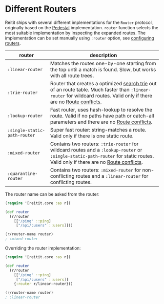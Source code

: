 # Different Routers

Reitit ships with several different implementations for the `Router` protocol, originally based on the [Pedestal](https://github.com/pedestal/pedestal/tree/master/route) implementation. `router` function selects the most suitable implementation by inspecting the expanded routes. The implementation can be set manually using `:router` option, see [configuring routers](configuring_routers.md).

| router                        | description |
| ------------------------------|-------------|
| `:linear-router`              | Matches the routes one-by-one starting from the top until a match is found. Slow, but works with all route trees.
| `:trie-router`                | Router that creates a optimized [search trie](https://en.wikipedia.org/wiki/Trie) out of an route table. Much faster than `:linear-router` for wildcard routes. Valid only if there are no [Route conflicts](../basics/route_conflicts.md).
| `:lookup-router`              | Fast router, uses hash-lookup to resolve the route. Valid if no paths have path or catch-all parameters and there are no [Route conflicts](../basics/route_conflicts.md).
| `:single-static-path-router`  | Super fast router: string-matches a route. Valid only if there is one static route.
| `:mixed-router`               | Contains two routers: `:trie-router` for wildcard routes and a `:lookup-router` or `:single-static-path-router` for static routes. Valid only if there are no [Route conflicts](../basics/route_conflicts.md).
| `:quarantine-router`          | Contains two routers: `:mixed-router` for non-conflicting routes and a `:linear-router` for conflicting routes.

The router name can be asked from the router:

```clj
(require '[reitit.core :as r])

(def router
  (r/router
    [["/ping" ::ping]
     ["/api/:users" ::users]]))

(r/router-name router)
; :mixed-router
```

Overriding the router implementation:

```clj
(require '[reitit.core :as r])

(def router
  (r/router
    [["/ping" ::ping]
     ["/api/:users" ::users]]
    {:router r/linear-router}))

(r/router-name router)
; :linear-router
```
